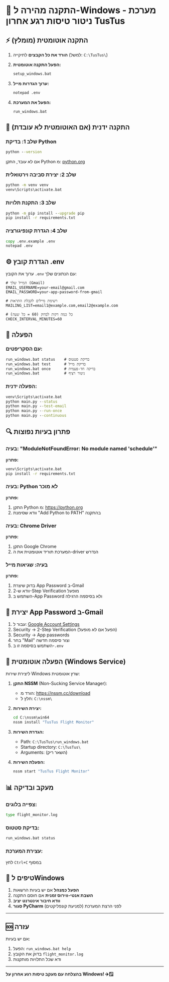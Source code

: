 # 🚀 התקנה מהירה ל-Windows - מערכת ניטור טיסות רגע אחרון TusTus

## ⚡ התקנה אוטומטית (מומלץ)

1. **הורד את כל הקבצים** לתיקייה (למשל: `C:\TusTus\`)

2. **הפעל התקנה אוטומטית:**
   ```cmd
   setup_windows.bat
   ```

3. **ערוך הגדרות מייל:**
   ```cmd
   notepad .env
   ```

4. **הפעל את המערכת:**
   ```cmd
   run_windows.bat
   ```

## 🔧 התקנה ידנית (אם האוטומטית לא עובדת)

### שלב 1: בדיקת Python
```cmd
python --version
```
אם לא עובד, התקן Python מ: [python.org](https://python.org)

### שלב 2: יצירת סביבה וירטואלית
```cmd
python -m venv venv
venv\Scripts\activate.bat
```

### שלב 3: התקנת תלויות
```cmd
python -m pip install --upgrade pip
pip install -r requirements.txt
```

### שלב 4: הגדרת קונפיגורציה
```cmd
copy .env.example .env
notepad .env
```

## ⚙️ הגדרת קובץ .env

ערוך את הקובץ `.env` עם הנתונים שלך:

```env
# המייל שלך (Gmail)
EMAIL_USERNAME=your-email@gmail.com
EMAIL_PASSWORD=your-app-password-from-gmail

# רשימת מיילים לקבלת התראות
MAILING_LIST=email1@example.com,email2@example.com

# כל כמה דקות לבדוק (60 = כל שעה)
CHECK_INTERVAL_MINUTES=60
```

## 🚀 הפעלה

### עם הסקריפטים:
```cmd
run_windows.bat status    # בדיקת סטטוס
run_windows.bat test      # בדיקת מייל
run_windows.bat once      # בדיקה חד-פעמית
run_windows.bat           # ניטור רציף
```

### הפעלה ידנית:
```cmd
venv\Scripts\activate.bat
python main.py --status
python main.py --test-email
python main.py --run-once
python main.py --continuous
```

## 🔍 פתרון בעיות נפוצות

### בעיה: "ModuleNotFoundError: No module named 'schedule'"
**פתרון:**
```cmd
venv\Scripts\activate.bat
pip install -r requirements.txt
```

### בעיה: Python לא מוכר
**פתרון:**
1. התקן Python מ: https://python.org
2. וודא שסימנת "Add Python to PATH" בהתקנה

### בעיה: Chrome Driver
**פתרון:**
1. התקן Google Chrome
2. המערכת תוריד אוטומטית את ה-driver הנדרש

### בעיה: שגיאות מייל
**פתרון:**
1. בדוק שיצרת App Password ב-Gmail
2. וודא ש-2-Step Verification מופעל
3. השתמש ב-App Password ולא בסיסמה הרגילה

## 📧 יצירת App Password ב-Gmail

1. עבור ל: [Google Account Settings](https://myaccount.google.com)
2. Security → 2-Step Verification (הפעל אם לא מופעל)
3. Security → App passwords
4. בחר "Mail" וצור סיסמה חדשה
5. השתמש בסיסמה זו ב-`.env`

## 🔄 הפעלה אוטומטית (Windows Service)

ליצירת שירות Windows שרץ אוטומטית:

1. **התקן NSSM** (Non-Sucking Service Manager):
   - הורד מ: https://nssm.cc/download
   - חלץ ל: `C:\nssm\`

2. **יצירת השירות:**
   ```cmd
   cd C:\nssm\win64
   nssm install "TusTus Flight Monitor"
   ```

3. **הגדרת השירות:**
   - Path: `C:\TusTus\run_windows.bat`
   - Startup directory: `C:\TusTus\`
   - Arguments: (השאר ריק)

4. **הפעלת השירות:**
   ```cmd
   nssm start "TusTus Flight Monitor"
   ```

## 📊 מעקב ובדיקה

### צפייה בלוגים:
```cmd
type flight_monitor.log
```

### בדיקת סטטוס:
```cmd
run_windows.bat status
```

### עצירת המערכת:
לחץ `Ctrl+C` במסוף

## 🎯 טיפים לWindows

1. **הפעל כמנהל** אם יש בעיות הרשאות
2. **השבת אנטי-ווירוס זמנית** אם חוסם התקנה
3. **וודא חיבור אינטרנט יציב**
4. **סגור PyCharm** לפני הרצת המערכת (למניעת קונפליקטים)

---

## 🆘 עזרה

אם יש בעיות:
1. הפעל: `run_windows.bat help`
2. בדוק את הקובץ `flight_monitor.log`
3. ודא שכל התלויות מותקנות

---

**בהצלחה עם מעקב טיסות רגע אחרון על Windows! ✈️🪟**